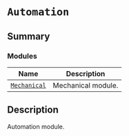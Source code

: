 # `Automation`

<a id="summary"></a>

## Summary

### Modules

| Name | Description |
|----------------------------------------------------------------------------------------------------------|----------------------|
| [`Mechanical`](Mechanical/index.md#module-ansys.mechanical.stubs.v242.Ansys.ACT.Automation.Mechanical)   | Mechanical module.   |

<a id="description"></a>

## Description

Automation module.

<!-- !! processed by numpydoc !! -->

